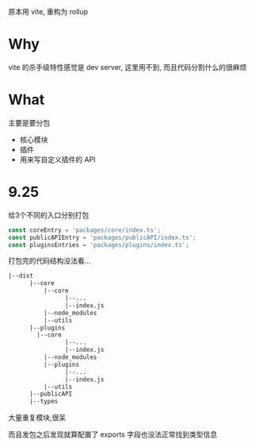 原本用 vite, 重构为 rollup



# Why

vite 的杀手级特性感觉是 dev server, 这里用不到, 而且代码分割什么的很麻烦



# What

主要是要分包

+ 核心模块
+ 插件
+ 用来写自定义插件的 API



# 9.25

给3个不同的入口分别打包

```typescript
const coreEntry = 'packages/core/index.ts';
const publicAPIEntry = 'packages/publicAPI/index.ts';
const pluginsEntries = 'packages/plugins/index.ts';
```





打包完的代码结构没法看...

```tex
|--dist
	  |--core
	  	  |--core
	  	  		|--...
	  	  		|--index.js
	  	  |--node_modules
	  	  |--utils
	  |--plugins
        |--core
	  	  		|--...
	  	  		|--index.js
	  	  |--node_modules
	  	  |--plugins
	  	  		|--...
	  	  		|--index.js
	  	  |--utils
	  |--publicAPI
	  |--types
```

大量重复模块,很呆



而且发包之后发现就算配置了 exports 字段也没法正常找到类型信息